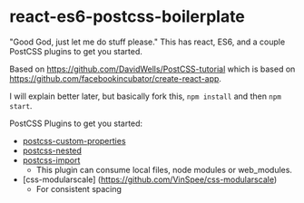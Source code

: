 # react-es6-postcss-boilerplate
"Good God, just let me do stuff please."  This has react, ES6, and a couple PostCSS plugins to get you started.

Based on https://github.com/DavidWells/PostCSS-tutorial which is based on https://github.com/facebookincubator/create-react-app.


I will explain better later, but basically fork this, `npm install` and then `npm start`.

PostCSS Plugins to get you started:
- [postcss-custom-properties](https://github.com/postcss/postcss-custom-properties)
- [postcss-nested](https://github.com/postcss/postcss-nested)
- [postcss-import](https://github.com/postcss/postcss-import)
  - This plugin can consume local files, node modules or web_modules.
- [css-modularscale] (https://github.com/VinSpee/css-modularscale)
  - For consistent spacing 
